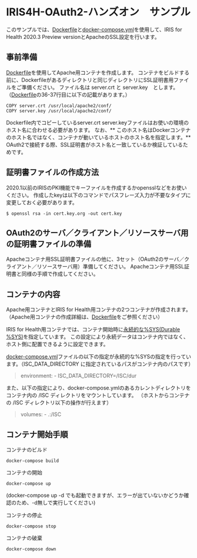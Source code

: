 # IRIS4H-OAuth2-ハンズオン　サンプル
このサンプルでは、[Dockerfile](/Dockerfile)と[docker-compose.yml](/docker-compose.yml)を使用して、IRIS for Health 2020.3 Preview versionとApacheのSSL設定を行います。


## 事前準備

[Dockerfile](/Dockerfile)を使用してApache用コンテナを作成します。
コンテナをビルドする前に、Dockerfileがあるディレクトリと同じディレクトリにSSL証明書用ファイルをご準備ください。
ファイル名は server.crt と server.key　とします。
（[Dockerfile](/Dockerfile)の36-37行目に以下の記載があります。）

```
COPY server.crt /usr/local/apache2/conf/
COPY server.key /usr/local/apache2/conf/
```
Dockerfile内でコピーしているserver.crt server.keyファイルはお使いの環境のホスト名に合わせる必要があります。
なお、** このホスト名はDockerコンテナのホスト名ではなく、コンテナが動いているホストのホスト名を指定します。**
OAuth2で接続する際、SSL証明書がホスト名と一致しているか検証しているためです。


## 証明書ファイルの作成方法
2020.1以前のIRISのPKI機能でキーファイルを作成するかopensslなどをお使いください。
作成したkeyは以下のコマンドでパスフレーズ入力が不要なタイプに変更しておく必要があります。

```
$ openssl rsa -in cert.key.org -out cert.key
```

## OAuth2のサーバ／クライアント／リソースサーバ用の証明書ファイルの準備
Apacheコンテナ用SSL証明書ファイルの他に、3セット（OAuth2のサーバ／クライアント／リソースサーバ用）準備してください。
Apacheコンテナ用SSL証明書と同様の手順で作成してください。


## コンテナの内容
Apache用コンテナとIRIS for Health用コンテナの2つコンテナが作成されます。
（Apache用コンテナの作成詳細は、[Dockerfile](/Dockerfile)をご参照ください）

IRIS for Health用コンテナでは、コンテナ開始時に[永続的な%SYS(Durable %SYS)](https://docs.intersystems.com/irislatest/csp/docbookj/DocBook.UI.Page.cls?KEY=ADOCK#ADOCK_isc)を指定しています。
この設定により永続データはコンテナ内ではなく、ホスト側に配置できるように設定できます。

[docker-compose.yml](/docker-compose.yml)ファイルの以下の指定が永続的な%SYSの指定を行っています。（ISC_DATA_DIRECTORY に指定されているパスがコンテナ内のパスです）
>    environment:
>      - ISC_DATA_DIRECTORY=/ISC/dur

また、以下の指定により、docker-compose.ymlのあるカレントディレクトリをコンテナ内の /ISC ディレクトリをマウントしています。
（ホストからコンテナの /ISC ディレクトリ以下の操作が行えます）
>    volumes:
>      - .:/ISC



## コンテナ開始手順

コンテナのビルド
```
docker-compose build
```

コンテナの開始
```
docker-compose up
```
(docker-compose up -d でも起動できますが、エラーが出ていないかどうか確認のため、-d無しで実行してください)


コンテナの停止
```
docker-compose stop
```

コンテナの破棄
```
docker-compose down
```

